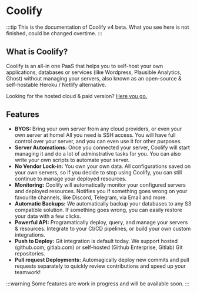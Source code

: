 # Coolify

:::tip
This is the documentation of Coolify v4 beta. What you see here is not finished, could be changed overtime. 
:::

## What is Coolify?
Coolify is an all-in one PaaS that helps you to self-host your own applications, databases or services (like Wordpress, Plausible Analytics, Ghost) without managing your servers, also known as an open-source & self-hostable Heroku / Netlify alternative.

Looking for the hosted cloud & paid version? [Here you go.](https://app.coolify.io)

## Features
- **BYOS:** Bring your own server from any cloud providers, or even your own server at home! All you need is SSH access. You will have full control over your server, and you can even use it for other purposes.
- **Server Automations:** Once you connected your server, Coolify will start managing it and do a lot of adminstrative tasks for you. You can also write your own scripts to automate your server.
- **No Vendor Lock-in:** You own your own data. All configurations saved on your own servers, so if you decide to stop using Coolify, you can still continue to manage your deployed resources.
- **Monitoring:** Coolify will automatically monitor your configured servers and deployed resources. Notifies you if something goes wrong on your favourite channels, like Discord, Telegram, via Email and more.
- **Automatic Backups:** We automatically backup your databases to any S3 compatible solution. If something goes wrong, you can easily restore your data with a few clicks.
- **Powerful API:** Programatically deploy, query, and manage your servers & resources. Integrate to your CI/CD pipelines, or build your own custom integrations. 
- **Push to Deploy:** Git integration is default today. We support hosted (github.com, gitlab.com) or self-hosted (Github Enterprise, Gitlab) Git repositories.
- **Pull request Deployments:** Automagically deploy new commits and pull requests separately to quickly review contributions and speed up your teamwork!

:::warning
Some features are work in progress and will be available soon.
:::

